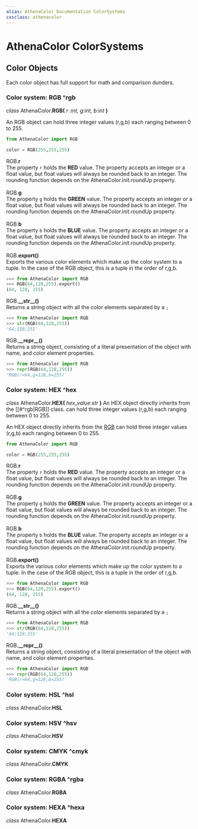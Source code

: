 ```yaml
---
alias: AthenaColor Documentation ColorSystems
cssclass: athenacolor
---
```

# AthenaColor ColorSystems
 ## Color Objects
 Each color object has full support for math and comparison dunders.
 
 ### Color system: RGB ^rgb
 *class* AthenaColor.**RGB(** *r :int, g:int, b:int* **)**
 <div class="inset">
	An RGB object can hold three integer values (r,g,b) each ranging between 0 to 255.
</div>

```python
from AthenaColor import RGB

color = RGB(255,255,255)
```

<div class="inset">
	RGB.<b>r</b>
	<div class="inset">
		The property <code>r</code> holds the <b>RED</b> value. The property accepts an integer or a float value, but float values will always be rounded back to an integer. The rounding function depends on the AthenaColor.init.roundUp property.
	</div>
	<br>
</div>

<div class="inset">
	RGB.<b>g</b>
	<div class="inset">
		The property <code>g</code> holds the <b>GREEN</b> value. The property accepts an integer or a float value, but float values will always be rounded back to an integer. The rounding function depends on the AthenaColor.init.roundUp property.
	</div>
	<br>
</div>

<div class="inset">
	RGB.<b>b</b>
	<div class="inset">
		The property <code>b</code> holds the <b>BLUE</b> value. The property accepts an integer or a float value, but float values will always be rounded back to an integer. The rounding function depends on the AthenaColor.init.roundUp property.
	</div>
	<br>
</div>

<div class="inset">
	RGB.<b>export()</b>
	<div class="inset">
		Exports the various color elements which make up the color system to a tuple. In the case of the RGB object, this is a tuple in the order of r,g,b.
	</div>
</div>

```python
>>> from AthenaColor import RGB
>>> RGB(64,128,255).export()
(64, 128, 255)
```

<div class="inset">
	RGB.<b>__str__()</b>
	<div class="inset">
		Returns a string object with all the color elements separated by a <code>;</code>
	</div>
</div>

```python
>>> from AthenaColor import RGB
>>> str(RGB(64,128,255))
'64;128;255'
```

<div class="inset">
	RGB.<b>__repr__()</b>
	<div class="inset">
		Returns a string object, consisting of a literal presentation of the object with name, and color element properties.
	</div>
</div>

```python
>>> from AthenaColor import RGB
>>> repr(RGB(64,128,255))
'RGB(r=64,g=128,b=255)'
```

 ### Color system: HEX ^hex
*class* AthenaColor.**HEX(** *hex_value:str* **)**
<span class="inset"> An HEX object directly inherits from the [[#^rgb|RGB]] class. can hold three integer values (r,g,b) each ranging between 0 to 255.</span>
 <div class="inset">
	An HEX object directly inherits from the <a href="#^rgb"  class="internal-link" >RGB</a> can hold three integer values (r,g,b) each ranging between 0 to 255.
</div>

```python
from AthenaColor import RGB

color = RGB(255,255,255)
```

<div class="inset">
	RGB.<b>r</b>
	<div class="inset">
		The property <code>r</code> holds the <b>RED</b> value. The property accepts an integer or a float value, but float values will always be rounded back to an integer. The rounding function depends on the AthenaColor.init.roundUp property.
	</div>
	<br>
</div>

<div class="inset">
	RGB.<b>g</b>
	<div class="inset">
		The property <code>g</code> holds the <b>GREEN</b> value. The property accepts an integer or a float value, but float values will always be rounded back to an integer. The rounding function depends on the AthenaColor.init.roundUp property.
	</div>
	<br>
</div>

<div class="inset">
	RGB.<b>b</b>
	<div class="inset">
		The property <code>b</code> holds the <b>BLUE</b> value. The property accepts an integer or a float value, but float values will always be rounded back to an integer. The rounding function depends on the AthenaColor.init.roundUp property.
	</div>
	<br>
</div>

<div class="inset">
	RGB.<b>export()</b>
	<div class="inset">
		Exports the various color elements which make up the color system to a tuple. In the case of the RGB object, this is a tuple in the order of r,g,b.
	</div>
</div>

```python
>>> from AthenaColor import RGB
>>> RGB(64,128,255).export()
(64, 128, 255)
```

<div class="inset">
	RGB.<b>__str__()</b>
	<div class="inset">
		Returns a string object with all the color elements separated by a <code>;</code>
	</div>
</div>

```python
>>> from AthenaColor import RGB
>>> str(RGB(64,128,255))
'64;128;255'
```

<div class="inset">
	RGB.<b>__repr__()</b>
	<div class="inset">
		Returns a string object, consisting of a literal presentation of the object with name, and color element properties.
	</div>
</div>

```python
>>> from AthenaColor import RGB
>>> repr(RGB(64,128,255))
'RGB(r=64,g=128,b=255)'
```


 ### Color system: HSL ^hsl
*class* AthenaColor.**HSL**
<div class="inset">

</div>

 ### Color system: HSV ^hsv
*class* AthenaColor.**HSV**
<div class="inset">

</div>

 ### Color system: CMYK ^cmyk
*class* AthenaColor.**CMYK**
<div class="inset">

</div>

 ### Color system: RGBA ^rgba
*class* AthenaColor.**RGBA**
<div class="inset">

</div>

 ### Color system: HEXA ^hexa
*class* AthenaColor.**HEXA** 
<div class="inset">

</div>
